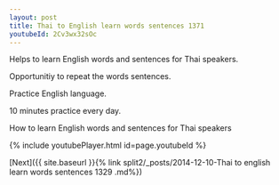```yaml
---
layout: post
title: Thai to English learn words sentences 1371 
youtubeId: 2Cv3wx32sOc
---
```

 
 
Helps to learn English words and sentences for Thai speakers.

Opportunitiy to repeat the words sentences. 

Practice English language. 
 
10 minutes practice every day. 
 
How to learn English words and sentences for Thai speakers 
 
{% include youtubePlayer.html id=page.youtubeId %}
 
 
[Next]({{ site.baseurl }}{% link  split2/_posts/2014-12-10-Thai to english learn words sentences 1329 .md%})
 
